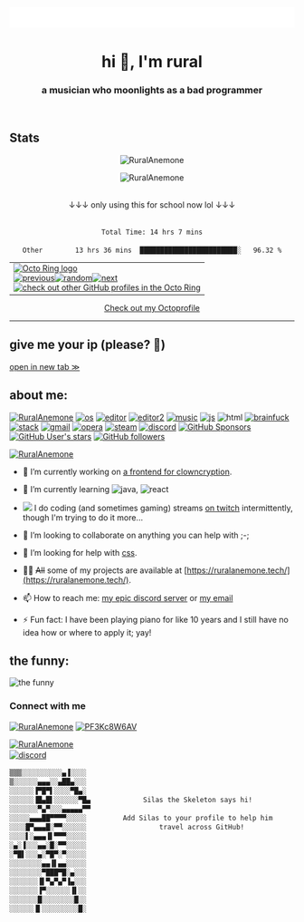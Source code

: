 <p align="center"><a href="https://git.io/typing-svg"><img src="/typing.svg" alt="Typing SVG" /></a></p>
<h1 align="center">hi 👋, I'm rural</h1>
<h3 align="center">a musician who moonlights as a bad programmer</h3>
<br>
<div align="center">
<h2 align="left">Stats</h2>

<p><img  src="https://github-readme-stats.vercel.app/api/?username=RuralAnemone&theme=dracula&hide_border=true&hide_title=true&count_private=true" alt="RuralAnemone" /></p>
<p><img src="https://github-readme-streak-stats.herokuapp.com/?user=RuralAnemone&theme=dracula&mode=weekly" alt="RuralAnemone" /></p><br>
↓↓↓ only using this for school now lol ↓↓↓
<br><br>
<!--START_SECTION:waka-->

```text
Total Time: 14 hrs 7 mins

Other        13 hrs 36 mins  ████████████████████████░   96.32 %
```

<!--END_SECTION:waka-->
<table><tbody><tr><td><a href="https://octo-ring.com/"><img src="https://octo-ring.com/static/img/widget/top.png" width="99%" alt="Octo Ring logo" align="top"></a><br><a href="https://octo-ring.com/p/RuralAnemone/prev"><img src="https://octo-ring.com/static/img/widget/prev.png" width="33%" alt="previous" align="top" title="previous profile"></a><a href="https://octo-ring.com/p/RuralAnemone/random"><img src="https://octo-ring.com/static/img/widget/random.png" width="33%" alt="random" align="top" title="random profile"></a><a href="https://octo-ring.com/p/RuralAnemone/next"><img src="https://octo-ring.com/static/img/widget/next.png" width="33%" alt="next" align="top" title="next profile"></a><br><a href="https://octo-ring.com/"><img src="https://octo-ring.com/static/img/widget/bottom.png" width="99%" alt="check out other GitHub profiles in the Octo Ring" align="top"></a></td></tr></tbody></table>
<a href="https://octoprofile.vercel.app/user?id=RuralAnemone">Check out my Octoprofile</a>
</div>
<hr>
<h2>give me your ip (please? 🥺)</h2>
<a href="https://cdn1.ruralanemone.tech/e/e.html" target="_blank">open in new tab &#8811;</a>

<h2>about me:</h2>
<p align="left"> 
  <a href="./"><img src="https://komarev.com/ghpvc/?username=RuralAnemone&label=Profile Visitors&color=001eff&style=flat" alt="RuralAnemone" /></a>
  <a href="https://3kh0.ruralanemone.tech/dump/redirect.html?to=https%3A%2F%2Fgithub.com%2Fruralanemone&local=true"><img src="https://img.shields.io/badge/OS-windows-lightgrey/?logo=windows" alt="os"></a>
  <a href="https://repl.it"><img src="https://img.shields.io/badge/Editor-replit-blue/?logo=replit&logoColor=darkgrey&color=darkgrey" alt="editor"></a>
  <a href="https://google.com/search?q=vs+code+idk"><img src="https://img.shields.io/badge/Editor-VS%20Code-blue/?logo=visualstudiocode&color=blue" alt="editor2"></a>
  <a href="https://reddit.com/u/ruralanemone>"<img src="https://img.shields.io/reddit/user-karma/combined/RuralAnemone_?logo=reddit" alt="Reddit User Karma"></a>
  <a href="https://open.spotify.com/user/865gvwh1q8cz6cvadsyelnna2"><img src="https://img.shields.io/badge/Listens%20to-Spotify-blue/?logo=spotify&logoColor=warning&color=1DB954" alt="music"></a>
  <a href="https://js.org"><img src="https://img.shields.io/badge/Knows-JavaScript-blue/?logo=javascript&logoColor=warning&color=yellow" alt="js"></a>
  <img src="https://img.shields.io/badge/Knows-HTML-blue/?logo=html5&logoColor=warning&color=orange" alt="html">
  <a href="https://il.ax/watch?v=hdHjjBS4cs8"><img src="https://img.shields.io/badge/Knows-BrainFuck-F00?logo=brainfuck" alt="brainfuck"></a>
  <a href="https://stackoverflow.com/users/17834675/rural-anemone"><img src="https://img.shields.io/badge/Uses-stackoverflow-blue/?logo=stackoverflow&logoColor=warning&color=ef8236" alt="stack"></a>
  <a href="https://gmail.com"><img alt="gmail" src="https://img.shields.io/badge/Uses-Gmail-blue/?logo=gmail&logoColor=warning&color=red"></a>
  <a href="https://opera.com/gx"><img alt="opera" src="https://img.shields.io/badge/Uses-OperaGX-blue/?logo=opera&logoColor=ff1b2d&color=ff1b2d"></a>
  <a href="https://steampowered.com"><img alt="steam" src="https://img.shields.io/badge/Uses-Steam-blue/?logo=steam&logoColor=1b2838&color=1b2838"></a>
  <a href="https://discord.id/?prefill=317304545451573248"><img src="https://img.shields.io/badge/Uses-Discord-blue/?logo=discord&logoColor=warning&color=7289DA" alt="discord"></a>
  <a href="https://ko-fi.com/ruralanemone"><img alt="GitHub Sponsors" src="https://img.shields.io/github/sponsors/RuralAnemone?label=Sponsors&logo=githubsponsors&style=flat"></a>
  <a href="./"><img alt="GitHub User's stars" src="https://img.shields.io/github/stars/RuralAnemone?color=yellow&label=User%20Stars&logo=github&logoColor=yellow"></a>
  <a href="./"><img alt="GitHub followers" src="https://img.shields.io/github/followers/RuralAnemone?color=g&label=User%20Followers&logo=github"></a>
       </p>
<p align="left"> <a href="https://github.com/ryo-ma/github-profile-trophy"><img src="https://github-profile-trophy.vercel.app/?username=RuralAnemone&no-frame=trueno-bg=true&theme=dracula" alt="RuralAnemone" /></a> </p>

- 🔭 I’m currently working on [a frontend for ](https://github.com/RuralAnemone/clowncryption-frontend)[clowncryption](https://github.com/BradyBangasser/ClownCryption).

- 🌱 I’m currently learning ![java](https://cdn-icons-png.flaticon.com/16/226/226777.png), ![react](https://cdn4.iconfinder.com/data/icons/logos-3/600/React.js_logo-16.png)

- ![](https://cdn.iconscout.com/icon/free/png-16/twitch-20-721977.png) I do coding (and sometimes gaming) streams [on twitch](https://twitch.tv/ruralanemone) intermittently, though I'm trying to do it more...

- 👯 I’m looking to collaborate on anything you can help with ;-;

- 🤝 I’m looking for help with [css](https://github.com/RuralAnemone/ruralanemone.tech).

- 👨‍💻 ~~All~~ some of my projects are available at [https://ruralanemone.tech/](https://ruralanemone.tech/).

- 📫 How to reach me: [my epic discord server](https://discord.gg/PF3Kc8W6AV) or [my email](mailto:dev@ruralanemone.tech)

- ⚡ Fun fact: I have been playing piano for like 10 years and I still have no idea how or where to apply it; yay!

<h2>the funny:</h2>
<img src="https://readme-jokes.vercel.app/api" alt="the funny" />


<h3 align="left">Connect with me</h3>
<p align="left">
<a href="https://twitter.com/RuralAnemone" target="blank"><img align="center" src="https://raw.githubusercontent.com/rahuldkjain/github-profile-readme-generator/master/src/images/icons/Social/twitter.svg" alt="RuralAnemone" height="30" width="40" /></a>
<a href="https://discord.gg/PF3Kc8W6AV" target="blank"><img align="center" src="https://raw.githubusercontent.com/rahuldkjain/github-profile-readme-generator/master/src/images/icons/Social/discord.svg" alt="PF3Kc8W6AV" height="30" width="40" /></a>
</p>
<p align="left"> <a href="https://twitter.com/RuralAnemone" target="blank"><img src="https://img.shields.io/twitter/follow/RuralAnemone?logo=twitter&style=for-the-badge" alt="RuralAnemone" /></a> <br>
<a href="https://discord.gg/PF3Kc8W6AV" target="blank"><img align="center" src="https://img.shields.io/discord/974705517819723776?label=Server&logo=discord&style=for-the-badge" alt="discord"></a></p>

```SILAS THE SKELETON!!!!
▒▒▒░░░░░░░░░░▄▐░░░░
▒░░░░░░▄▄▄░░▄██▄░░░
░░░░░░▐▀█▀▌░░░░▀█▄░
░░░░░░▐█▄█▌░░░░░░▀█▄             Silas the Skeleton says hi!
░░░░░░░▀▄▀░░░▄▄▄▄▄▀▀
░░░░░▄▄▄██▀▀▀▀░░░░░         Add Silas to your profile to help him 
░░░░█▀▄▄▄█░▀▀░░░░░░                  travel across GitHub!
░░░░▌░▄▄▄▐▌▀▀▀░░░░░
░▄░▐░░░▄▄░█░▀▀░░░░░
░▀█▌░░░▄░▀█▀░▀░░░░░
░░░░░░░░▄▄▐▌▄▄░░░░░
░░░░░░░░▀███▀█░▄░░░
░░░░░░░▐▌▀▄▀▄▀▐▄░░░
░░░░░░░▐▀░░░░░░▐▌░░
░░░░░░░█░░░░░░░░█░░
░░░░░░▐▌░░░░░░░░░█░ 
```
